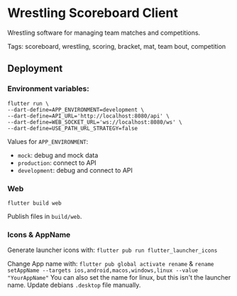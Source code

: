 # Wrestling Scoreboard Client

Wrestling software for managing team matches and competitions.

Tags: scoreboard, wrestling, scoring, bracket, mat, team bout, competition

## Deployment

### Environment variables:

```shell
flutter run \
--dart-define=APP_ENVIRONMENT=development \
--dart-define=API_URL='http://localhost:8080/api' \
--dart-define=WEB_SOCKET_URL='ws://localhost:8080/ws' \
--dart-define=USE_PATH_URL_STRATEGY=false
```

Values for `APP_ENVIRONMENT`:
- `mock`: debug and mock data
- `production`: connect to API
- `development`: debug and connect to API

### Web

```shell
flutter build web
```

Publish files in `build/web`.


### Icons & AppName

Generate launcher icons with: `flutter pub run flutter_launcher_icons`

Change App name with: `flutter pub global activate rename` & `rename setAppName --targets ios,android,macos,windows,linux --value "YourAppName"`
You can also set the name for linux, but this isn't the launcher name. Update debians `.desktop` file manually.
